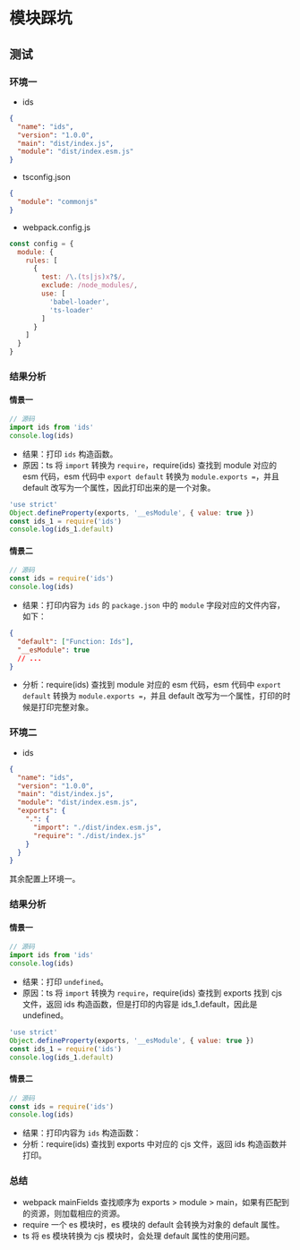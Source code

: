 
# 模块踩坑

## 测试

### 环境一

- ids

```json
{
  "name": "ids",
  "version": "1.0.0",
  "main": "dist/index.js",
  "module": "dist/index.esm.js"
}
```

- tsconfig.json

```json
{
  "module": "commonjs"
}
```

- webpack.config.js

```js
const config = {
  module: {
    rules: [
      {
        test: /\.(ts|js)x?$/,
        exclude: /node_modules/,
        use: [
          'babel-loader',
          'ts-loader'
        ]
      }
    ]
  }
}
```

### 结果分析

#### 情景一

``` ts
// 源码
import ids from 'ids'
console.log(ids)
```

- 结果：打印 `ids` 构造函数。
- 原因：ts 将 `import` 转换为 `require`，require(ids) 查找到 module 对应的 esm 代码，esm 代码中 `export default` 转换为 `module.exports =`，并且 default 改写为一个属性，因此打印出来的是一个对象。

```js
'use strict'
Object.defineProperty(exports, '__esModule', { value: true })
const ids_1 = require('ids')
console.log(ids_1.default)
```

#### 情景二

``` ts
// 源码
const ids = require('ids')
console.log(ids)
```

- 结果：打印内容为 `ids` 的 `package.json` 中的 `module` 字段对应的文件内容，如下：

```json
{
  "default": ["Function: Ids"],
  "__esModule": true
  // ...
}
```

- 分析：require(ids) 查找到 module 对应的 esm 代码，esm 代码中 `export default` 转换为 `module.exports =`，并且 default 改写为一个属性，打印的时候是打印完整对象。

### 环境二

- ids

```json
{
  "name": "ids",
  "version": "1.0.0",
  "main": "dist/index.js",
  "module": "dist/index.esm.js",
  "exports": {
    ".": {
      "import": "./dist/index.esm.js",
      "require": "./dist/index.js"
    }
  }
}
```

其余配置上环境一。

### 结果分析

#### 情景一

``` ts
// 源码
import ids from 'ids'
console.log(ids)
```

- 结果：打印 `undefined`。
- 原因：ts 将 `import` 转换为 `require`，require(ids) 查找到 exports 找到 cjs 文件，返回 ids 构造函数，但是打印的内容是 ids_1.default，因此是 undefined。

```js
'use strict'
Object.defineProperty(exports, '__esModule', { value: true })
const ids_1 = require('ids')
console.log(ids_1.default)
```

#### 情景二

``` ts
// 源码
const ids = require('ids')
console.log(ids)
```

- 结果：打印内容为 `ids` 构造函数：
- 分析：require(ids) 查找到 exports 中对应的 cjs 文件，返回 ids 构造函数并打印。

### 总结

- webpack mainFields 查找顺序为 exports > module > main，如果有匹配到的资源，则加载相应的资源。
- require 一个 es 模块时，es 模块的 default 会转换为对象的 default 属性。
- ts 将 es 模块转换为 cjs 模块时，会处理 default 属性的使用问题。
